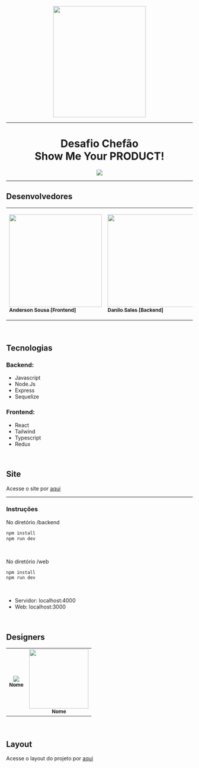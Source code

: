 <div align="center">
<img src="https://user-images.githubusercontent.com/92600746/178127181-28a89aa4-4bf3-44d9-bf81-85cd706629e3.png" width="250px" height="300" align="center" > 
</div>

<hr> 
<h1 align="center">Desafio Chefão <br>
    Show Me Your
    PRODUCT!</h1>
<div align="center"> <img src="https://user-images.githubusercontent.com/92600746/178127304-8d695dad-ee3d-4ae9-8cff-a6e438e266c4.png" align="center"> </div>
    
<hr>  

<section class="devs">
  <h2> Desenvolvedores </h2>

<table>
    <tr>
        <td align=”center”>
            <a href="https://github.com/andersonmsousa">
                <img src="https://avatars.githubusercontent.com/u/99672186?v=4" width="250px">
                    <sub>
                        <b> Anderson Sousa [Frontend] </b>
                    </sub>
            </a>
        </td>

<td align=”center”>
            <a href="https://github.com/danilosalys">
                <img src="https://avatars.githubusercontent.com/u/40240895?v=4" width="250px">
                    <sub>
                        <b> Danilo Sales [Backend] </b>
                    </sub>
            </a>
        </td>
<td align=”center”>
            <a href="https://github.com/andradeju">
                <img src="https://avatars.githubusercontent.com/u/90662162?v=4" width="280px">
                    <sub>
                        <b> Juliana Andrade [Backend] </b>
                    </sub>
            </a>
        </td>

<td align=”center”>
            <a href="https://github.com/lukedevelopy">
                <img src="https://avatars.githubusercontent.com/u/100739581?v=4" width="250px">
                    <sub>
                        <b> Lucas Roberto [Backend] </b>
                    </sub>
            </a>
        </td>
<td align=”center”>
            <a href="https://github.com/mendex94">
                <img src="https://avatars.githubusercontent.com/u/59844712?v=4" width="280px">
                    <sub>
                        <b> Felipe Mendes [Frontend] </b>
                    </sub>
            </a>
        </td>
<td align=”center”>
            <a href="https://github.com/rafaelgarnasci">
                <img src="https://avatars.githubusercontent.com/u/92600746?v=4" width="280px">
                    <sub>
                        <b> Rafael Nascimento [Backend] </b>
                    </sub>
            </a>
        </td>
 <td align=”center”>
          <a href="https://github.com/tadlana">
               <img src="https://avatars.githubusercontent.com/u/100472925?v=4" width="280px">
                    <sub>
                        <b> Talita de Lana [Backend]  </b>
                    </sub>
            </a>
        </td> 
</table>
</br>
</section>

<section class="tecnologias">
    <h2> Tecnologias </h2>
    <h3>Backend:</h3>
<ul>
    <li>Javascript</li>
    <li>Node.Js</li>
    <li>Express</li>
    <li>Sequelize</li>
</ul>

<h3>Frontend:</h3>
<ul>
    <li>React</li>
    <li>Tailwind</li>
    <li>Typescript</li>
    <li>Redux</li>
</ul>
    

</section>
</br>
<section class="Site">
<h2> Site </h2>
<p> Acesse o site por <a href="https://kellylacosetiaras.herokuapp.com/"> aqui </a> </p>

<hr> 

<h3>Instruções</h3>

<p>No diretório /backend</p>


```bash 
npm install
npm run dev
```


<br>

<p>No diretório /web</p>


```bash 
npm install
npm run dev
```


<br>
<ul>
    
<li>Servidor: localhost:4000</li>
<li>Web: localhost:3000</li>
</ul>
    
</section>
</br>
<section class="designer">
 <h2> Designers </h2>
<table>
    <tr>
<td align="center">
            <a href="link">
                <img src="img"></br>
                    <sub>
                        <b> Nome  </b>
                    </sub>
            </a>
        </td>
<td align="center">
            <a href="link">
                <img src="img" width="160px"></br>
                    <sub>
                        <b> Nome </b>
                    </sub>
            </a>
        </td>
</table>

</br>
<section class=”Layout”>
    <h2>  Layout </h2>
    <p> Acesse o layout do projeto por <a href="link Notion"> aqui </a> </p>
<section>

